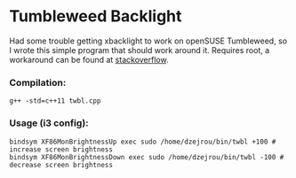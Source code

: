 # Tumbleweed Backlight

Had some trouble getting xbacklight to work on openSUSE Tumbleweed, so I wrote this
simple program that should work around it. Requires root, a workaround can be found
at [stackoverflow](https://unix.stackexchange.com/a/248495).

### Compilation:

```
g++ -std=c++11 twbl.cpp
```

### Usage (i3 config):

```
bindsym XF86MonBrightnessUp exec sudo /home/dzejrou/bin/twbl +100 # increase screen brightness
bindsym XF86MonBrightnessDown exec sudo /home/dzejrou/bin/twbl -100 # decrease screen brightness
```
